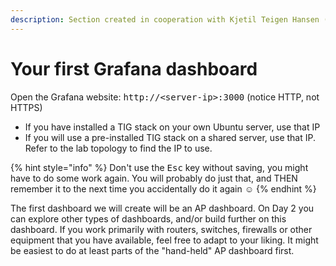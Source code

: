 ```yaml
---
description: Section created in cooperation with Kjetil Teigen Hansen (@mrTeigen)
---
```


# Your first Grafana dashboard

Open the Grafana website: <kbd>http://\<server-ip>:3000</kbd>  (notice HTTP, not HTTPS)

* If you have installed a TIG stack on your own Ubuntu server, use that IP
* If you will use a pre-installed TIG stack on a shared server, use that IP. Refer to the lab topology to find the IP to use.

{% hint style="info" %}
Don't use the <kbd>Esc</kbd> key without saving, you might have to do some work again. You will probably do just that, and THEN remember it to the next time you accidentally do it again :relaxed:
{% endhint %}

The first dashboard we will create will be an AP dashboard. On Day 2 you can explore other types of dashboards, and/or build further on this dashboard. If you work primarily with routers, switches, firewalls or other equipment that you have available, feel free to adapt to your liking. It might be easiest to do at least parts of the "hand-held" AP dashboard first.












